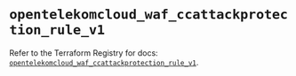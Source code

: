# `opentelekomcloud_waf_ccattackprotection_rule_v1`

Refer to the Terraform Registry for docs: [`opentelekomcloud_waf_ccattackprotection_rule_v1`](https://registry.terraform.io/providers/opentelekomcloud/opentelekomcloud/1.36.34/docs/resources/waf_ccattackprotection_rule_v1).
